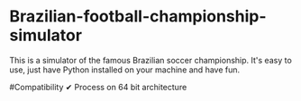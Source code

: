 # Brazilian-football-championship-simulator
This is a simulator of the famous Brazilian soccer championship.
It's easy to use, just have Python installed on your machine and have fun.

#Compatibility
✔ Process on 64 bit architecture
